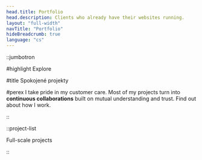 ```yaml
---
head.title: Portfolio
head.description: Clients who already have their websites running.
layout: "full-width"
navTitle: "Portfolio"
hideBreadcrumb: true
language: "cs"
---
```


::jumbotron

#highlight
Explore

#title
Spokojené projekty

#perex
I take pride in my customer care. Most of my projects turn into **continuous collaborations** built on mutual understanding and trust. Find out about how I work.

::

::project-list

Full-scale projects

::
